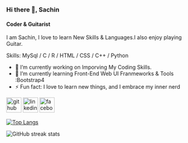### Hi there 👋, Sachin
#### Coder & Guitarist
I am Sachin, I love to learn New Skills & Languages.I also enjoy playing Guitar.  

Skills: MySql / C / R / HTML / CSS / C++ / Python 

- 🔭 I’m currently working on Imporving My Coding Skills. 
- 🌱 I’m currently learning Front-End Web UI Franmeworks & Tools :Bootstrap4 
- ⚡ Fun fact: I love to learn new things, and I embrace my inner nerd 


[<img src='https://cdn.jsdelivr.net/npm/simple-icons@3.0.1/icons/github.svg' alt='github' height='40'>](https://github.com/hashiramauchiha)  [<img src='https://cdn.jsdelivr.net/npm/simple-icons@3.0.1/icons/linkedin.svg' alt='linkedin' height='40'>](https://www.linkedin.com/in/sachin-bairi-923a34202/)  [<img src='https://cdn.jsdelivr.net/npm/simple-icons@3.0.1/icons/facebook.svg' alt='facebook' height='40'>](https://www.facebook.com/profile.php?id=100007374583964)  

[![Top Langs](https://github-readme-stats.vercel.app/api/top-langs/?username=hashiramauchiha)](https://github.com/anuraghazra/github-readme-stats)

![GitHub streak stats](https://github-readme-streak-stats.herokuapp.com/?user=hashiramauchiha)  

 
